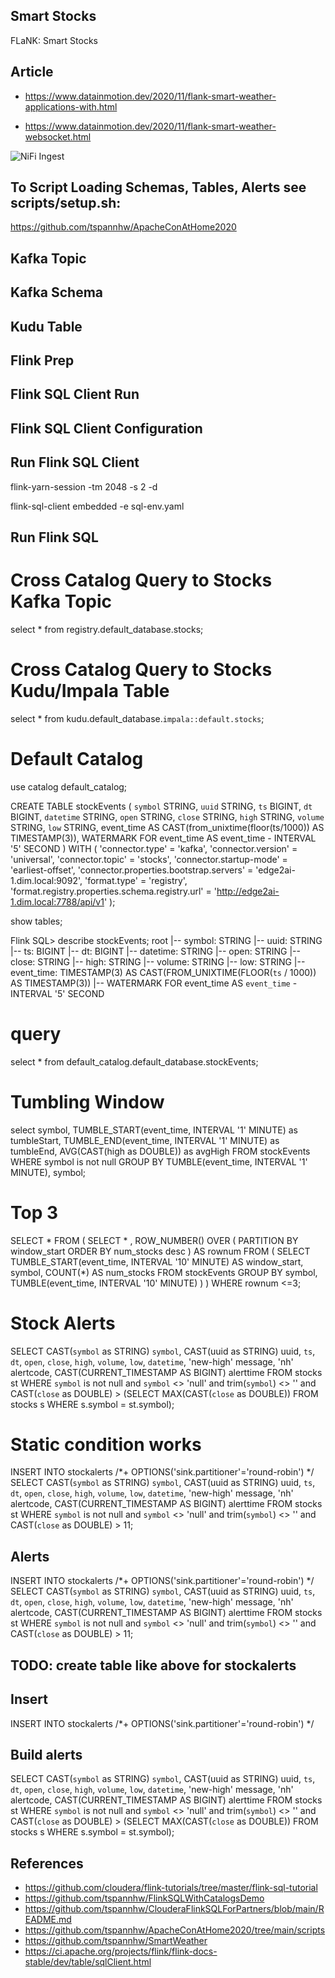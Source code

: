 ## Smart Stocks
FLaNK:   Smart Stocks


## Article

* https://www.datainmotion.dev/2020/11/flank-smart-weather-applications-with.html

* https://www.datainmotion.dev/2020/11/flank-smart-weather-websocket.html

![NiFi Ingest](https://1.bp.blogspot.com/-yWoOZkKZWCw/X5r3YQS3UAI/AAAAAAAAbzs/f16NAAkUbwQP-KIst28Tpj5J6KbOZcj6ACLcBGAsYHQ/w472-h640/weatheringest.png)

## To Script Loading Schemas, Tables, Alerts see scripts/setup.sh:

https://github.com/tspannhw/ApacheConAtHome2020

## Kafka Topic

## Kafka Schema

## Kudu Table

## Flink Prep

## Flink SQL Client Run

## Flink SQL Client Configuration

## Run Flink SQL Client

flink-yarn-session -tm 2048 -s 2 -d

flink-sql-client embedded -e sql-env.yaml

## Run Flink SQL

# Cross Catalog Query to Stocks Kafka Topic

select * from registry.default_database.stocks;

# Cross Catalog Query to Stocks Kudu/Impala Table

select * from kudu.default_database.`impala::default.stocks`;

# Default Catalog

use catalog default_catalog;

CREATE TABLE stockEvents ( 
`symbol` STRING, `uuid` STRING, `ts` BIGINT, `dt` BIGINT, `datetime` STRING, 
`open` STRING, `close` STRING, `high` STRING, `volume` STRING, `low` STRING, 
event_time AS CAST(from_unixtime(floor(ts/1000)) AS TIMESTAMP(3)), 
WATERMARK FOR event_time AS event_time - INTERVAL '5' SECOND ) 
WITH ( 
'connector.type' = 'kafka', 'connector.version' = 'universal', 
'connector.topic' = 'stocks', 'connector.startup-mode' = 'earliest-offset',
'connector.properties.bootstrap.servers' = 'edge2ai-1.dim.local:9092', 
'format.type' = 'registry', 
'format.registry.properties.schema.registry.url' = 'http://edge2ai-1.dim.local:7788/api/v1' );

show tables;

Flink SQL> describe stockEvents;
root
 |-- symbol: STRING
 |-- uuid: STRING
 |-- ts: BIGINT
 |-- dt: BIGINT
 |-- datetime: STRING
 |-- open: STRING
 |-- close: STRING
 |-- high: STRING
 |-- volume: STRING
 |-- low: STRING
 |-- event_time: TIMESTAMP(3) AS CAST(FROM_UNIXTIME(FLOOR(`ts` / 1000)) AS TIMESTAMP(3))
 |-- WATERMARK FOR event_time AS `event_time` - INTERVAL '5' SECOND

# query

select * from default_catalog.default_database.stockEvents;

# Tumbling Window

select symbol, TUMBLE_START(event_time, INTERVAL '1' MINUTE) as tumbleStart, TUMBLE_END(event_time, INTERVAL '1' MINUTE) as tumbleEnd, AVG(CAST(high as DOUBLE)) as avgHigh FROM stockEvents WHERE symbol is not null GROUP BY TUMBLE(event_time, INTERVAL '1' MINUTE), symbol;


# Top 3

SELECT * FROM ( SELECT * , ROW_NUMBER() OVER ( PARTITION BY window_start ORDER BY num_stocks desc ) AS rownum FROM ( SELECT TUMBLE_START(event_time, INTERVAL '10' MINUTE) AS window_start, symbol, COUNT(*) AS num_stocks FROM stockEvents GROUP BY symbol, TUMBLE(event_time, INTERVAL '10' MINUTE) ) ) WHERE rownum <=3;

# Stock Alerts

SELECT CAST(`symbol` as STRING) `symbol`, 
CAST(uuid as STRING) uuid,
`ts`,
`dt`,
     `open`,
     `close`,
     `high`,
     `volume`,
     `low`,
     `datetime`,
     'new-high' message,
     'nh' alertcode,
      CAST(CURRENT_TIMESTAMP AS BIGINT) alerttime
FROM stocks st
WHERE
    `symbol` is not null and `symbol` <> 'null' and trim(`symbol`) <> '' and 
    CAST(`close` as DOUBLE) >
    (SELECT MAX(CAST(`close` as DOUBLE)) FROM stocks s WHERE s.symbol = st.symbol);
    

# Static condition works

INSERT INTO stockalerts 
/*+ OPTIONS('sink.partitioner'='round-robin') */
SELECT CAST(`symbol` as STRING) `symbol`, 
CAST(uuid as STRING) uuid,
`ts`,
`dt`,
     `open`,
     `close`,
     `high`,
     `volume`,
     `low`,
     `datetime`,
     'new-high' message,
     'nh' alertcode,
      CAST(CURRENT_TIMESTAMP AS BIGINT) alerttime
FROM stocks st
WHERE
    `symbol` is not null and `symbol` <> 'null' and trim(`symbol`) <> '' and 
    CAST(`close` as DOUBLE) > 11;
    
## Alerts


INSERT INTO stockalerts 
/*+ OPTIONS('sink.partitioner'='round-robin') */
SELECT CAST(`symbol` as STRING) `symbol`, 
CAST(uuid as STRING) uuid,
`ts`,
`dt`,
     `open`,
     `close`,
     `high`,
     `volume`,
     `low`,
     `datetime`,
     'new-high' message,
     'nh' alertcode,
      CAST(CURRENT_TIMESTAMP AS BIGINT) alerttime
FROM stocks st
WHERE
    `symbol` is not null and `symbol` <> 'null' and trim(`symbol`) <> '' and 
    CAST(`close` as DOUBLE) > 11;
    
## TODO:  create table like above for stockalerts

## Insert

INSERT INTO stockalerts 
/*+ OPTIONS('sink.partitioner'='round-robin') */

## Build alerts

SELECT CAST(`symbol` as STRING) `symbol`, 
CAST(uuid as STRING) uuid,
`ts`,
`dt`,
     `open`,
     `close`,
     `high`,
     `volume`,
     `low`,
     `datetime`,
     'new-high' message,
     'nh' alertcode,
      CAST(CURRENT_TIMESTAMP AS BIGINT) alerttime
FROM stocks st
WHERE
    `symbol` is not null and `symbol` <> 'null' and trim(`symbol`) <> '' and 
    CAST(`close` as DOUBLE) >
    (SELECT MAX(CAST(`close` as DOUBLE)) FROM stocks s WHERE s.symbol = st.symbol);
    

## References

* https://github.com/cloudera/flink-tutorials/tree/master/flink-sql-tutorial
* https://github.com/tspannhw/FlinkSQLWithCatalogsDemo
* https://github.com/tspannhw/ClouderaFlinkSQLForPartners/blob/main/README.md
* https://github.com/tspannhw/ApacheConAtHome2020/tree/main/scripts
* https://github.com/tspannhw/SmartWeather
* https://ci.apache.org/projects/flink/flink-docs-stable/dev/table/sqlClient.html
